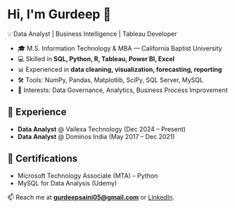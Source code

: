 # Hi, I'm Gurdeep 👋

💡 Data Analyst | Business Intelligence | Tableau Developer  

- 🎓 M.S. Information Technology & MBA — California Baptist University  
- 💻 Skilled in **SQL, Python, R, Tableau, Power BI, Excel**  
- 📊 Experienced in **data cleaning, visualization, forecasting, reporting**  
- 🛠 Tools: NumPy, Pandas, Matplotlib, SciPy, SQL Server, MySQL  
- 🔎 Interests: Data Governance, Analytics, Business Process Improvement  

## 🏢 Experience
- **Data Analyst** @ Vailexa Technology (Dec 2024 – Present)  
- **Data Analyst** @ Dominos India (May 2017 – Dec 2021)  

## 📜 Certifications
- Microsoft Technology Associate (MTA) – Python  
- MySQL for Data Analysis (Udemy)  

📫 Reach me at **gurdeepsaini05@gmail.com** or [LinkedIn](your-linkedin-here).
